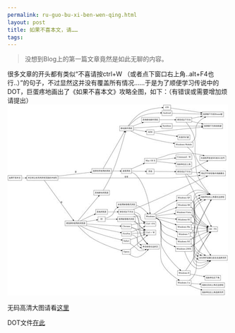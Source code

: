 ```yaml
---
permalink: ru-guo-bu-xi-ben-wen-qing.html
layout: post
title: 如果不喜本文，请……
tags: 
---
```


>没想到Blog上的第一篇文章竟然是如此无聊的内容。

很多文章的开头都有类似“不喜请按ctrl+W （或者点下窗口右上角..alt+F4也行..）”的句子，不过显然这并没有覆盖所有情况……于是为了顺便学习传说中的DOT，巨蛋疼地画出了《如果不喜本文》攻略全图，如下：（有错误或需要增加烦请提出）![](/images/tumblr_m9vbkgEZkc1rws8vt.jpg)

无码高清大图请看[这里](http://learn.tsinghua.edu.cn:8080/2011011262/upload/main.dot.jpeg)

DOT文件[在此](http://pastebin.com/xjun37py)

